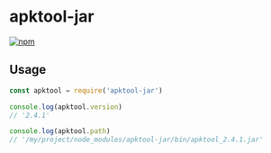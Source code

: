 # apktool-jar
[![npm](https://img.shields.io/npm/v/apktool-jar)](https://www.npmjs.com/package/apktool-jar)

## Usage
```js
const apktool = require('apktool-jar')

console.log(apktool.version)
// '2.4.1'

console.log(apktool.path)
// '/my/project/node_modules/apktool-jar/bin/apktool_2.4.1.jar'
```
